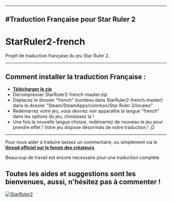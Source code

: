 ----
#Traduction Française pour Star Ruler 2
----
**StarRuler2-french**
=================
Projet de traduction française du jeu Star Ruler 2.

----
Comment installer la traduction Française :
----

* [**Télécharger le zip**](https://github.com/Belarrius/StarRuler2-french/archive/master.zip)  
* Décompresser StarRuler2-french-master.zip
* Déplacez le dossier "french" (contenu dans StarRuler2-french-master) dans le dossier "Steam/SteamApps/common/Star Ruler 2/locales"
* Redémarrez votre jeu, vous devriez voir apparaître la langue "french" dans les options du jeu, choisissez la !
* Une fois la nouvelle langue choisie, redémarrez de nouveau le jeu pour prendre effet ! Votre jeu dispose désormais de notre traduction ! ;D


----


Pour nous aider à traduire laissez un commentaire, ou simplement via le [**thread officiel sur le forum des créateurs**](http://forums.blind-mind.com/index.php?topic=6088) 

Beaucoup de travail est encore nécessaire pour une traduction complète.

Toutes les aides et suggestions sont les bienvenues, aussi, n'hésitez pas à commenter !
----
[![StarRuler2](http://i.starruler2.com/logo-tiny.png)](http://starruler2.com/)
